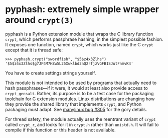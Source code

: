 # pyphash: extremely simple wrapper around `crypt(3)`

pyphash is a Python extension module that wraps the C library function
`crypt`, which performs passphrase hashing, in the simplest possible
fashion.  It exposes one function, named `crypt`, which works just
like the C `crypt` except that it is thread safe:


    >>> pyphash.crypt("swordfish", "$5$z4x3Zlhs")
    '$5$z4x3Zlhs$g7JP4M7HZw5L25Xwklbd2nQ2rfjzVGFB1SJutFnmvK4'

You have to create settings strings yourself.

This module is not intended to be used by programs that actually need
to hash passphrases—if it were, it would at least also provide access
to `crypt_gensalt`.  Rather, its purpose is to be a test case for the
packaging toolchain for C extension modules.  Linux distributions are
changing how they provide the shared library that implements `crypt`,
and Python packaging must adapt.  See [manylinux bug
#305](https://github.com/pypa/manylinux/issues/305) for the gory details.

For thread safety, the module actually uses the reentrant variant of
`crypt` called `crypt_r`, and looks for it in `crypt.h` rather than
`unistd.h`.  It will fail to compile if this function or this header
is not available.
